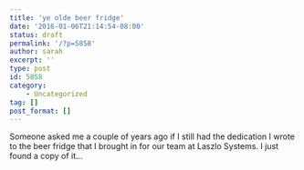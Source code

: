```yaml
---
title: 'ye olde beer fridge'
date: '2016-01-06T21:14:54-08:00'
status: draft
permalink: '/?p=5858'
author: sarah
excerpt: ''
type: post
id: 5858
category:
    - Uncategorized
tag: []
post_format: []
---
```

Someone asked me a couple of years ago if I still had the dedication I wrote to the beer fridge that I brought in for our team at Laszlo Systems. I just found a copy of it…